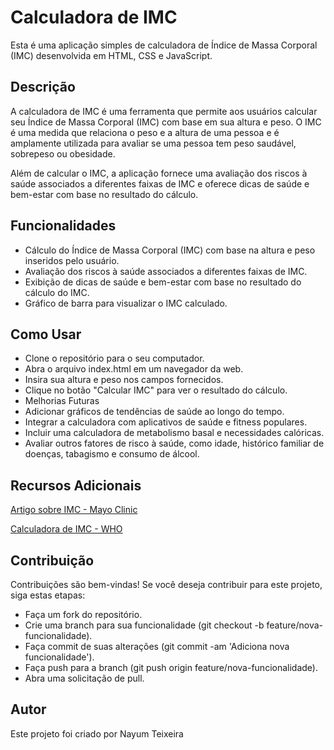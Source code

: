 # Calculadora de IMC

Esta é uma aplicação simples de calculadora de Índice de Massa Corporal (IMC) desenvolvida em HTML, CSS e JavaScript.

## Descrição

A calculadora de IMC é uma ferramenta que permite aos usuários calcular seu Índice de Massa Corporal (IMC) com base em sua altura e peso. O IMC é uma medida que relaciona o peso e a altura de uma pessoa e é amplamente utilizada para avaliar se uma pessoa tem peso saudável, sobrepeso ou obesidade.

Além de calcular o IMC, a aplicação fornece uma avaliação dos riscos à saúde associados a diferentes faixas de IMC e oferece dicas de saúde e bem-estar com base no resultado do cálculo.

## Funcionalidades

- Cálculo do Índice de Massa Corporal (IMC) com base na altura e peso inseridos pelo usuário.
- Avaliação dos riscos à saúde associados a diferentes faixas de IMC.
- Exibição de dicas de saúde e bem-estar com base no resultado do cálculo do IMC.
- Gráfico de barra para visualizar o IMC calculado.

## Como Usar

- Clone o repositório para o seu computador.
- Abra o arquivo index.html em um navegador da web.
- Insira sua altura e peso nos campos fornecidos.
- Clique no botão "Calcular IMC" para ver o resultado do cálculo.
- Melhorias Futuras
- Adicionar gráficos de tendências de saúde ao longo do tempo.
- Integrar a calculadora com aplicativos de saúde e fitness populares.
- Incluir uma calculadora de metabolismo basal e necessidades calóricas.
- Avaliar outros fatores de risco à saúde, como idade, histórico familiar de doenças, tabagismo e consumo de álcool.

## Recursos Adicionais

[Artigo sobre IMC - Mayo Clinic](https://www.mayoclinic.org/es/diseases-conditions/depression/expert-answers/antidepressants/faq-20057938)

[Calculadora de IMC - WHO](https://www.who.int/es/news-room/fact-sheets/detail/obesity-and-overweight)

## Contribuição

Contribuições são bem-vindas! Se você deseja contribuir para este projeto, siga estas etapas:

- Faça um fork do repositório.
- Crie uma branch para sua funcionalidade (git checkout -b feature/nova-funcionalidade).
- Faça commit de suas alterações (git commit -am 'Adiciona nova funcionalidade').
- Faça push para a branch (git push origin feature/nova-funcionalidade).
- Abra uma solicitação de pull.


## Autor
Este projeto foi criado por Nayum Teixeira
